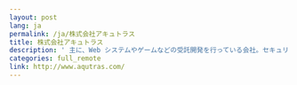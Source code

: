 ```yaml
---
layout: post
lang: ja
permalink: /ja/株式会社アキュトラス
title: 株式会社アキュトラス
description: ' 主に、Web システムやゲームなどの受託開発を行っている会社。セキュリティ教育支援システム BeeCon も展開中。フルリモートなのに、勤務時間や休暇もほぼ自由な、少数精鋭集団。 '
categories: full_remote
link: http://www.aqutras.com/
---
```

